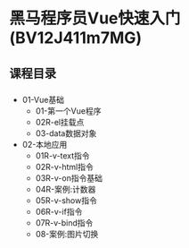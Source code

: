 # 黑马程序员Vue快速入门(BV12J411m7MG)

## 课程目录
###
- 01-Vue基础
	- 01-第一个Vue程序
	- 02R-el挂载点
	- 03-data数据对象
- 02-本地应用
	- 01R-v-text指令
	- 02R-v-html指令
	- 03R-v-on指令基础
	- 04R-案例:计数器
	- 05R-v-show指令
	- 06R-v-if指令
	- 07R-v-bind指令
	- 08-案例:图片切换